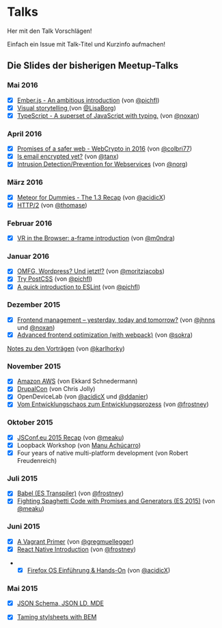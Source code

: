 # Talks
Her mit den Talk Vorschlägen!

Einfach ein Issue mit Talk-Titel und Kurzinfo aufmachen!

## Die Slides der bisherigen Meetup-Talks

### Mai 2016

- [x] [Ember.js - An ambitious introduction](http://pichfl.github.io/talks/5-ember-js) (von [@pichfl](https://github.com/pichfl))
- [x] [Visual storytelling ](https://github.com/web-and-wine/talks/blob/master/Visual-Storytelling_WebWine.pdf) (von [@LisaBorg](https://github.com/LisaBorg/))
- [x] [TypeScript - A superset of JavaScript with typing.](http://www.noxan.net/talks/#/) (von [@noxan](github.com/noxan))

### April 2016
- [x] [Promises of a safer web - WebCrypto in 2016](https://github.com/web-and-wine/talks/blob/master/WebCrypto2016.pdf) (von [@colbri77](https://github.com/colbri77/))
- [x] [Is email encrypted yet?](https://docs.google.com/presentation/d/1fRRSvP9J8gZi8vW-ttE5AnHPJeZuDr94fTPCC0ACn6A/edit?usp=sharing) (von [@tanx](https://github.com/tanx))
- [x] [Intrusion Detection/Prevention for Webservices](https://github.com/web-and-wine/talks/blob/master/webandwineapril2016-suricata.pdf) (von [@norg](https://github.com/norg))

### März 2016
- [x] [Meteor for Dummies - The 1.3 Recap](http://peerigon.github.io/talks/2016-03-22-webandwine-meteor-for-dummies) (von [@acidicX](https://github.com/acidicX/))
- [x] [HTTP/2](http://www.makandra.de/talks/http2/#/) (von [@thomase](https://github.com/thomase))

### Februar 2016
- [x] [VR in the Browser: a-frame introduction](https://github.com/web-and-wine/talks/blob/master/VR_browser.pdf) (von [@m0ndra](https://github.com/m0ndra/))

### Januar 2016
- [x] [OMFG, Wordpress? Und jetzt!?](http://moritzjacobs.de/files/webandwine/OMFG,%20Wordpress%3F%20Und%20jetzt!%3F.pdf) (von [@moritzjacobs](https://github.com/moritzjacobs/))
- [x] [Try PostCSS](http://pichfl.github.io/talks/3-try-postcss) (von [@pichfl](https://github.com/pichfl))
- [x] [A quick introduction to ESLint](http://pichfl.github.io/talks/2-quick-intro-to-eslint) (von [@pichfl](https://github.com/pichfl))

### Dezember 2015
- [x] [Frontend management – yesterday, today and tomorrow?](http://peerigon.github.io/talks/2015-12-15-webandwine-frontend-management) (von [@jhnns](https://github.com/jhnns/) und [@noxan](https://github.com/noxan))
- [x] [Advanced frontend optimization (with webpack)](http://sokra.github.io/slides/frontend-optimize) (von [@sokra](https://github.com/sokra))

[Notes zu den Vorträgen](https://github.com/karlhorky/talk-notes/blob/master/2015-12-15-web-and-wine.md ) (von [@karlhorky](https://github.com/karlhorky))


### November 2015
- [x] [Amazon AWS](http://de.slideshare.net/EkkardSchnedermann/cloud-at-massive-scale-and-incredible-speed-ekkard-schnedermann-berichtet-von-der-aws-reinvent-2015) (von Ekkard Schnedermann)
- [x] [DrupalCon](http://slides.com/cpjolly/drupalcon-barcelona-2015#/) (von Chris Jolly)
- [x] OpenDeviceLab (von [@acidicX](https://github.com/acidicX) und [@ddanier](https://github.com/ddanier))
- [x] [Vom Entwicklungschaos zum Entwicklungsprozess](http://frostney.github.io/talks/devprocess/slides/#1) (von [@frostney](https://github.com/frostney))

### Oktober 2015 
- [x] [JSConf.eu 2015 Recap](http://peerigon.github.io/talks/2015-10-06-webandwine-jsconfeu-recap/#1) (von [@meaku](https://github.com/meaku)) 
- [x] Loopback Workshop (von [Manu Achúcarro](https://github.com/machucarro)) 
- [x] Four years of native multi-platform development (von Robert Freudenreich)

### Juli 2015
- [x] [Babel (ES Transpiler)](http://frostney.github.io/talks/babel/slides/) (von [@frostney](https://github.com/frostney))
- [x] [Fighting Spaghetti Code with Promises and Generators (ES 2015)](https://peerigon.github.io/presentations/2015-07-21-webandwine-fighting-spaghetti-code-with-es2015/fighting-spaghetti-code-with-es2015.pdf) (von [@meaku](https://github.com/meaku))

### Juni 2015
- [x] [A Vagrant Primer](http://gremu.net/talks/vagrant-primer/) (von [@gregmuellegger](https://github.com/gregmuellegger))
- [x] [React Native Introduction](http://frostney.github.io/talks/react-native/slides) (von [@frostney](https://github.com/frostney))
- - [x] [Firefox OS Einführung & Hands-On](http://condime.de/slides/2015-06-16_firefox_os.pdf) (von [@acidicX](https://github.com/acidicX))

### Mai 2015
- [x] [JSON Schema, JSON LD, MDE](https://github.com/Fannon/talks/tree/master/JSON%20Schema%2C%20%20JSON%20LD%20und%20MDE)
- [x] [Taming stylsheets with BEM](http://www.makandra.de/talks/bem/#/)

